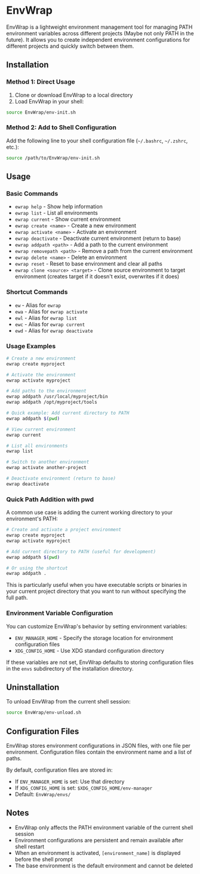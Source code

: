 # EnvWrap

EnvWrap is a lightweight environment management tool for managing PATH environment variables across different projects (Maybe not only PATH in the future). It allows you to create independent environment configurations for different projects and quickly switch between them.

## Installation

### Method 1: Direct Usage

1. Clone or download EnvWrap to a local directory
2. Load EnvWrap in your shell:

```bash
source EnvWrap/env-init.sh
```

### Method 2: Add to Shell Configuration

Add the following line to your shell configuration file (`~/.bashrc`, `~/.zshrc`, etc.):

```bash
source /path/to/EnvWrap/env-init.sh
```

## Usage

### Basic Commands

- `ewrap help` - Show help information
- `ewrap list` - List all environments
- `ewrap current` - Show current environment
- `ewrap create <name>` - Create a new environment
- `ewrap activate <name>` - Activate an environment
- `ewrap deactivate` - Deactivate current environment (return to base)
- `ewrap addpath <path>` - Add a path to the current environment
- `ewrap removepath <path>` - Remove a path from the current environment
- `ewrap delete <name>` - Delete an environment
- `ewrap reset` - Reset to base environment and clear all paths
- `ewrap clone <source> <target>` - Clone source environment to target environment (creates target if it doesn't exist, overwrites if it does)

### Shortcut Commands

- `ew` - Alias for `ewrap`
- `ewa` - Alias for `ewrap activate`
- `ewl` - Alias for `ewrap list`
- `ewc` - Alias for `ewrap current`
- `ewd` - Alias for `ewrap deactivate`

### Usage Examples

```bash
# Create a new environment
ewrap create myproject

# Activate the environment
ewrap activate myproject

# Add paths to the environment
ewrap addpath /usr/local/myproject/bin
ewrap addpath /opt/myproject/tools

# Quick example: Add current directory to PATH
ewrap addpath $(pwd)

# View current environment
ewrap current

# List all environments
ewrap list

# Switch to another environment
ewrap activate another-project

# Deactivate environment (return to base)
ewrap deactivate
```

### Quick Path Addition with pwd

A common use case is adding the current working directory to your environment's PATH:

```bash
# Create and activate a project environment
ewrap create myproject
ewrap activate myproject

# Add current directory to PATH (useful for development)
ewrap addpath $(pwd)

# Or using the shortcut
ewrap addpath .
```

This is particularly useful when you have executable scripts or binaries in your current project directory that you want to run without specifying the full path.

### Environment Variable Configuration

You can customize EnvWrap's behavior by setting environment variables:

- `ENV_MANAGER_HOME` - Specify the storage location for environment configuration files
- `XDG_CONFIG_HOME` - Use XDG standard configuration directory

If these variables are not set, EnvWrap defaults to storing configuration files in the `envs` subdirectory of the installation directory.

## Uninstallation

To unload EnvWrap from the current shell session:

```bash
source EnvWrap/env-unload.sh
```

## Configuration Files

EnvWrap stores environment configurations in JSON files, with one file per environment. Configuration files contain the environment name and a list of paths.

By default, configuration files are stored in:
- If `ENV_MANAGER_HOME` is set: Use that directory
- If `XDG_CONFIG_HOME` is set: `$XDG_CONFIG_HOME/env-manager`
- Default: `EnvWrap/envs/`

## Notes

- EnvWrap only affects the PATH environment variable of the current shell session
- Environment configurations are persistent and remain available after shell restart
- When an environment is activated, `[environment_name]` is displayed before the shell prompt
- The base environment is the default environment and cannot be deleted
